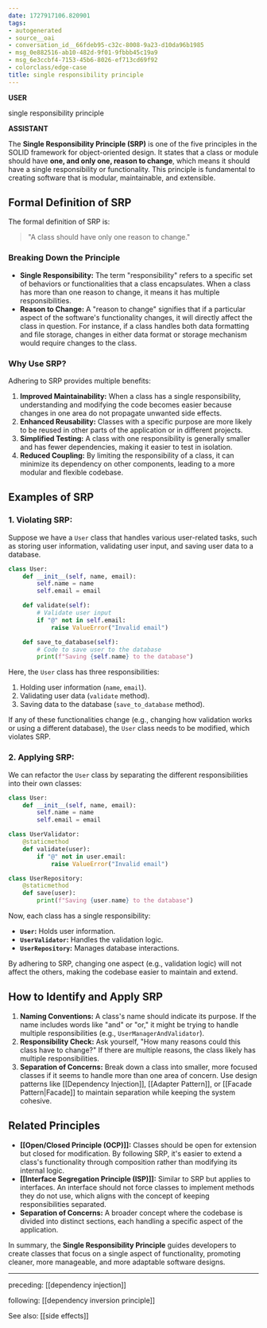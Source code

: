 ```yaml
---
date: 1727917106.820901
tags:
- autogenerated
- source__oai
- conversation_id__66fdeb95-c32c-8008-9a23-d10da96b1985
- msg_0e882516-ab10-482d-9f01-9fbbb45c19a9
- msg_6e3ccbf4-7153-45b6-8026-ef713cd69f92
- colorclass/edge-case
title: single responsibility principle
---
```


**USER**

single responsibility principle


**ASSISTANT**

The **Single Responsibility Principle (SRP)** is one of the five principles in the SOLID framework for object-oriented design. It states that a class or module should have **one, and only one, reason to change**, which means it should have a single responsibility or functionality. This principle is fundamental to creating software that is modular, maintainable, and extensible.

## Formal Definition of SRP

The formal definition of SRP is:
> "A class should have only one reason to change."

### Breaking Down the Principle

- **Single Responsibility:** The term "responsibility" refers to a specific set of behaviors or functionalities that a class encapsulates. When a class has more than one reason to change, it means it has multiple responsibilities.
- **Reason to Change:** A "reason to change" signifies that if a particular aspect of the software's functionality changes, it will directly affect the class in question. For instance, if a class handles both data formatting and file storage, changes in either data format or storage mechanism would require changes to the class.

### Why Use SRP?

Adhering to SRP provides multiple benefits:

1. **Improved Maintainability:** When a class has a single responsibility, understanding and modifying the code becomes easier because changes in one area do not propagate unwanted side effects.
2. **Enhanced Reusability:** Classes with a specific purpose are more likely to be reused in other parts of the application or in different projects.
3. **Simplified Testing:** A class with one responsibility is generally smaller and has fewer dependencies, making it easier to test in isolation.
4. **Reduced Coupling:** By limiting the responsibility of a class, it can minimize its dependency on other components, leading to a more modular and flexible codebase.

## Examples of SRP

### 1. **Violating SRP:**
Suppose we have a `User` class that handles various user-related tasks, such as storing user information, validating user input, and saving user data to a database.

```python
class User:
    def __init__(self, name, email):
        self.name = name
        self.email = email

    def validate(self):
        # Validate user input
        if "@" not in self.email:
            raise ValueError("Invalid email")

    def save_to_database(self):
        # Code to save user to the database
        print(f"Saving {self.name} to the database")
```

Here, the `User` class has three responsibilities:
1. Holding user information (`name`, `email`).
2. Validating user data (`validate` method).
3. Saving data to the database (`save_to_database` method).

If any of these functionalities change (e.g., changing how validation works or using a different database), the `User` class needs to be modified, which violates SRP.

### 2. **Applying SRP:**
We can refactor the `User` class by separating the different responsibilities into their own classes:

```python
class User:
    def __init__(self, name, email):
        self.name = name
        self.email = email

class UserValidator:
    @staticmethod
    def validate(user):
        if "@" not in user.email:
            raise ValueError("Invalid email")

class UserRepository:
    @staticmethod
    def save(user):
        print(f"Saving {user.name} to the database")
```

Now, each class has a single responsibility:
- **`User`:** Holds user information.
- **`UserValidator`:** Handles the validation logic.
- **`UserRepository`:** Manages database interactions.

By adhering to SRP, changing one aspect (e.g., validation logic) will not affect the others, making the codebase easier to maintain and extend.

## How to Identify and Apply SRP

1. **Naming Conventions:** A class's name should indicate its purpose. If the name includes words like "and" or "or," it might be trying to handle multiple responsibilities (e.g., `UserManagerAndValidator`).
2. **Responsibility Check:** Ask yourself, "How many reasons could this class have to change?" If there are multiple reasons, the class likely has multiple responsibilities.
3. **Separation of Concerns:** Break down a class into smaller, more focused classes if it seems to handle more than one area of concern. Use design patterns like [[Dependency Injection]], [[Adapter Pattern]], or [[Facade Pattern|Facade]] to maintain separation while keeping the system cohesive.

## Related Principles

- **[[Open/Closed Principle (OCP)]]:** Classes should be open for extension but closed for modification. By following SRP, it's easier to extend a class's functionality through composition rather than modifying its internal logic.
- **[[Interface Segregation Principle (ISP)]]:** Similar to SRP but applies to interfaces. An interface should not force classes to implement methods they do not use, which aligns with the concept of keeping responsibilities separated.
- **Separation of Concerns:** A broader concept where the codebase is divided into distinct sections, each handling a specific aspect of the application.

In summary, the **Single Responsibility Principle** guides developers to create classes that focus on a single aspect of functionality, promoting cleaner, more manageable, and more adaptable software designs.


---

preceding: [[dependency injection]]  


following: [[dependency inversion principle]]

See also: [[side effects]]